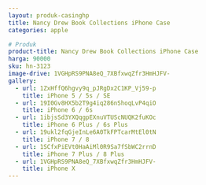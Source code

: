 ```yaml
---
layout: produk-casinghp
title: Nancy Drew Book Collections iPhone Case
categories: apple

# Produk
product-title: Nancy Drew Book Collections iPhone Case
harga: 90000
sku: hn-3123
image-drive: 1VGHpRS9PNA8eQ_7XBfxwqZfr3HmHJFV-
gallery:
  - url: 1ZxHffQ6hgvy9q_pJRgDx2C1KP_Vj59-p
    title: iPhone 5 / 5s / SE
  - url: 19I0Gv8HX5b2T9g4iq286nShoqLvP4qiO
    title: iPhone 6 / 6s
  - url: 1ibjsSd3YXQqgpEXnuVTUScNUQK2fuKOc
    title: iPhone 6 Plus / 6s Plus
  - url: 19ukl2fqGjeInLe6A0TkFPTcarMtEl0tN
    title: iPhone 7 / 8
  - url: 1SCfxPiEVt0HaAiMl0R9Sa7fSbWC2rrnD
    title: iPhone 7 Plus / 8 Plus
  - url: 1VGHpRS9PNA8eQ_7XBfxwqZfr3HmHJFV-
    title: iPhone X
---
```

